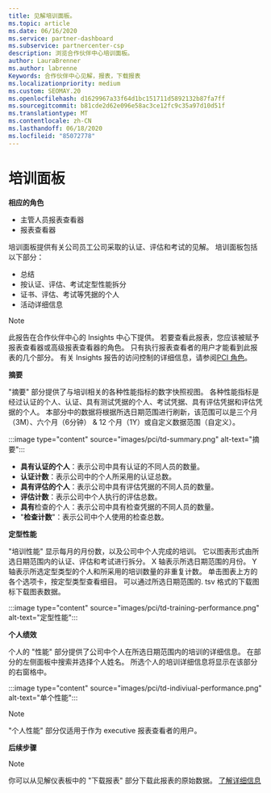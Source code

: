 ```yaml
---
title: 见解培训面板。
ms.topic: article
ms.date: 06/16/2020
ms.service: partner-dashboard
ms.subservice: partnercenter-csp
description: 浏览合作伙伴中心培训面板。
author: LauraBrenner
ms.author: labrenne
Keywords: 合作伙伴中心见解，报表，下载报表
ms.localizationpriority: medium
ms.custom: SEOMAY.20
ms.openlocfilehash: d1629967a33f64d1bc151711d5892132b87fa7ff
ms.sourcegitcommit: b81cde2d62e096e58ac3ce12fc9c35a97d10d51f
ms.translationtype: MT
ms.contentlocale: zh-CN
ms.lasthandoff: 06/18/2020
ms.locfileid: "85072778"
---
```

# <a name="trainings-dashboard"></a>培训面板

**相应的角色**
- 主管人员报表查看器
- 报表查看器

培训面板提供有关公司员工公司采取的认证、评估和考试的见解。 培训面板包括以下部分：

- 总结
- 按认证、评估、考试定型性能拆分
- 证书、评估、考试等凭据的个人
- 活动详细信息

>[!NOTE] 
>此报告在合作伙伴中心的 Insights 中心下提供。 若要查看此报表，您应该被赋予报表查看器或高级报表查看器的角色。 只有执行报表查看者的用户才能看到此报表的几个部分。 有关 Insights 报告的访问控制的详细信息，请参阅[PCI 角色](pci-roles.md)。

**摘要**

"摘要" 部分提供了与培训相关的各种性能指标的数字快照视图。 各种性能指标是经过认证的个人、认证、具有测试凭据的个人、考试凭据、具有评估凭据和评估凭据的个人。 本部分中的数据将根据所选日期范围进行刷新，该范围可以是三个月（3M）、六个月（6分钟） & 12 个月（1Y）或自定义数据范围（自定义）。 

:::image type="content" source="images/pci/td-summary.png" alt-text="摘要":::

- **具有认证的个人**：表示公司中具有认证的不同人员的数量。
- **认证计数**：表示公司中的个人所采用的认证总数。
- **具有评估的个人**：表示公司中具有评估凭据的不同人员的数量。 
- **评估计数**：表示公司中个人执行的评估总数。
- **具有**检查的个人：表示公司中具有检查凭据的不同人员的数量。 
- "**检查计数**"：表示公司中个人使用的检查总数。

**定型性能**

"培训性能" 显示每月的月份数，以及公司中个人完成的培训。 它以图表形式由所选日期范围内的认证、评估和考试进行拆分。 X 轴表示所选日期范围的月份。 Y 轴表示所选定型类型的个人和所采用的培训数量的非重复计数。 单击图表上方的各个选项卡，按定型类型查看细目。 可以通过所选日期范围的. tsv 格式的下载图标下载图表数据。

:::image type="content" source="images/pci/td-training-performance.png" alt-text="定型性能":::

**个人绩效**

个人的 "性能" 部分提供了公司中个人在所选日期范围内的培训的详细信息。 在部分的左侧面板中搜索并选择个人姓名。 所选个人的培训详细信息将显示在该部分的右窗格中。

:::image type="content" source="images/pci/td-indiviual-performance.png" alt-text="单个性能":::

>[!NOTE] 
> "个人性能" 部分仅适用于作为 executive 报表查看者的用户。 

**后续步骤**

>[!NOTE] 
> 你可以从见解仪表板中的 "下载报表" 部分下载此报表的原始数据。 [了解详细信息](pci-download-reports.md) 

